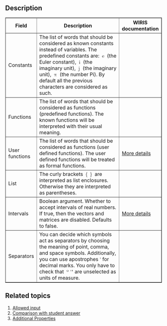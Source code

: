 ## Description

<table border='1'>
    <thead>
        <tr>
            <th style="width:10%">Field</th>
            <th>Description</th>
            <th style="width:10%">WIRIS documentation</th>
        </tr>
    </thead>
    <tbody>
        <tr>
            <td>Constants</td>
            <td>The list of words that should be considered as known constants instead of variables. The predefined 
                    constants are: <math><mo>e</mo></math> (the Euler constant), 
                    <math><mo>i</mo></math> (the imaginary unit), <math><mo>j</mo></math> (the imaginary unit), 
                    <math><mo>π</mo></math> (the number Pi). By default all the previous characters are considered 
                    as such.
            </td>
            <td></td>
        </tr>
        <tr>
            <td>Functions</td>
            <td>The list of words that should be considered as functions (predefined functions). 
                The known functions will be interpreted with their usual meaning.
            </td>
            <td></td>
        </tr>
        <tr>
            <td>User functions</td>
            <td>The list of words that should be considered as functions (user defined functions). 
                The user defined functions will be treated as formal functions.
            </td>
            <td><a href="https://docs.wiris.com/quizzes/en/advanced-validation-features/user-functions.html" title="User functions">More details</a></td>
        </tr>
        <tr>
            <td>List</td>
            <td>The curly brackets <math><mo>{</mo></math><math><mo>}</mo></math> are interpreted as list enclosures. 
                Otherwise they are interpreted as parentheses.
            </td>
            <td></td>
        </tr>
        <tr>
            <td>Intervals</td>
            <td>Boolean argument. Whether to accept intervals of real numbers. If true, then the vectors and matrices 
                are disabled. Defaults to false.
            </td>
            <td><a href="https://docs.wiris.com/quizzes/en/advanced-validation-features/intervals.html" title="Intervals">More details</a></td>
        </tr>
        <tr>
            <td>Separators</td>
            <td>You can decide which symbols act as separators by choosing the meaning of point, comma, and space 
                symbols. Additionally, you can use apostrophes <math><mo>'</mo></math> for decimal marks. You only 
                have to check that <math><mo>º</mo><mo>'</mo><mo>"</mo></math> are unselected as units of measure.
            </td>
            <td></td>
        </tr>
    </tbody>
</table>

## Related topics

<ol>
    <li><a href="../page/WIRIS-Allowed-input" title="Allowed input">Allowed input</a></li>
    <li><a href="../page/WIRIS-Comparison-with-student-answer" title="Comparison with student answer">Comparison with student answer</a></li>
    <li><a href="../page/WIRIS-Additional-properties" title="Additional Properties">Additional Properties</a></li>
</ol>
